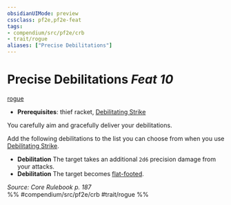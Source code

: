 ```yaml
---
obsidianUIMode: preview
cssclass: pf2e,pf2e-feat
tags:
- compendium/src/pf2e/crb
- trait/rogue
aliases: ["Precise Debilitations"]
---
```

# Precise Debilitations  *Feat 10*  
[rogue](/rules/traits/rogue.md)  

- **Prerequisites**: thief racket, [Debilitating Strike](/rules/actions/debilitating-strike.md)

You carefully aim and gracefully deliver your debilitations.

Add the following debilitations to the list you can choose from when you use [Debilitating Strike](/rules/actions/debilitating-strike.md).

- **Debilitation** The target takes an additional `2d6` precision damage from your attacks.
- **Debilitation** The target becomes [flat-footed](/rules/conditions.md#Flat-footed).

*Source: Core Rulebook p. 187*  
%% #compendium/src/pf2e/crb #trait/rogue %%